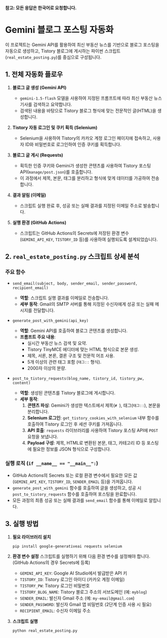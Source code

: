 **참고: 모든 응답은 한국어로 요청합니다.**

# Gemini 블로그 포스팅 자동화

이 프로젝트는 Gemini API를 활용하여 최신 부동산 뉴스를 기반으로 블로그 포스팅을 자동으로 생성하고, Tistory 블로그에 게시하는 파이썬 스크립트(`real_estate_posting.py`)를 중심으로 구성됩니다.

## 1. 전체 자동화 플로우

1.  **블로그 글 생성 (Gemini API)**
    *   `gemini-1.5-flash` 모델을 사용하여 지정된 프롬프트에 따라 최신 부동산 뉴스 기사를 검색하고 요약합니다.
    *   검색된 내용을 바탕으로 Tistory 블로그 형식에 맞는 전문적인 글(HTML)을 생성합니다.

2.  **Tistory 자동 로그인 및 쿠키 획득 (Selenium)**
    *   Selenium을 사용하여 Tistory의 카카오 계정 로그인 페이지에 접속하고, 사용자 ID와 비밀번호로 로그인하여 인증 쿠키를 획득합니다.

3.  **블로그 글 게시 (Requests)**
    *   획득한 인증 쿠키와 Gemini가 생성한 콘텐츠를 사용하여 Tistory 포스팅 API(`manage/post.json`)를 호출합니다.
    *   이 과정에서 제목, 본문, 태그를 분리하고 형식에 맞게 데이터를 가공하여 전송합니다.

4.  **결과 알림 (이메일)**
    *   스크립트 실행 완료 후, 성공 또는 실패 결과를 지정된 이메일 주소로 발송합니다.

5.  **실행 환경 (GitHub Actions)**
    *   스크립트는 GitHub Actions의 Secrets에 저장된 환경 변수(`GEMINI_API_KEY`, `TISTORY_ID` 등)를 사용하여 실행되도록 설계되었습니다.

## 2. `real_estate_posting.py` 스크립트 상세 분석

### 주요 함수

-   `send_email(subject, body, sender_email, sender_password, recipient_email)`
    -   **역할**: 스크립트 실행 결과를 이메일로 전송합니다.
    -   **세부 동작**: Gmail의 SMTP 서버를 통해 지정된 수신자에게 성공 또는 실패 메시지를 전달합니다.

-   `generate_post_with_gemini(api_key)`
    -   **역할**: Gemini API를 호출하여 블로그 콘텐츠를 생성합니다.
    -   **프롬프트 주요 내용**:
        -   실시간 부동산 뉴스 검색 및 요약.
        -   Tistory TinyMCE 에디터에 맞는 HTML 형식으로 본문 생성.
        -   제목, 서론, 본론, 결론 구조 및 전문적 어조 사용.
        -   5개 이상의 관련 태그 포함 (`태그::` 형식).
        -   2000자 이상의 분량.

-   `post_to_tistory_requests(blog_name, tistory_id, tistory_pw, content)`
    -   **역할**: 생성된 콘텐츠를 Tistory 블로그에 게시합니다.
    -   **세부 동작**:
        1.  **콘텐츠 파싱**: Gemini가 생성한 텍스트에서 제목(`# `), 태그(`태그::`), 본문을 분리합니다.
        2.  **Selenium 로그인**: `get_tistory_cookies_with_selenium` 내부 함수를 호출하여 Tistory 로그인 후 세션 쿠키를 가져옵니다.
        3.  **API 호출**: `requests` 라이브러리를 사용하여 Tistory 포스팅 API에 `POST` 요청을 보냅니다.
        4.  **Payload 구성**: 제목, HTML로 변환된 본문, 태그, 카테고리 ID 등 포스팅에 필요한 정보를 JSON 형식으로 구성합니다.

### 실행 로직 (`if __name__ == "__main__":`)

-   GitHub Actions의 Secrets 또는 로컬 환경 변수에서 필요한 모든 값(`GEMINI_API_KEY`, `TISTORY_ID`, `SENDER_EMAIL` 등)을 가져옵니다.
-   `generate_post_with_gemini` 함수를 호출하여 글을 생성하고, 성공 시 `post_to_tistory_requests` 함수를 호출하여 포스팅을 완료합니다.
-   모든 과정의 최종 성공 또는 실패 결과를 `send_email` 함수를 통해 이메일로 알립니다.

## 3. 실행 방법

1.  **필요 라이브러리 설치**
    ```bash
    pip install google-generativeai requests selenium
    ```

2.  **환경 변수 설정**
    스크립트를 실행하기 위해 다음 환경 변수를 설정해야 합니다. (GitHub Actions의 경우 Secrets에 등록)
    -   `GEMINI_API_KEY`: Google AI Studio에서 발급받은 API 키
    -   `TISTORY_ID`: Tistory 로그인 아이디 (카카오 계정 이메일)
    -   `TISTORY_PW`: Tistory 로그인 비밀번호
    -   `TISTORY_BLOG_NAME`: Tistory 블로그 주소의 서브도메인 (예: `myblog`)
    -   `SENDER_EMAIL`: 발신자 Gmail 주소 (예: `my-email@gmail.com`)
    -   `SENDER_PASSWORD`: 발신자 Gmail 앱 비밀번호 (2단계 인증 사용 시 필요)
    -   `RECIPIENT_EMAIL`: 수신자 이메일 주소

3.  **스크립트 실행**
    ```bash
    python real_estate_posting.py
    ```
